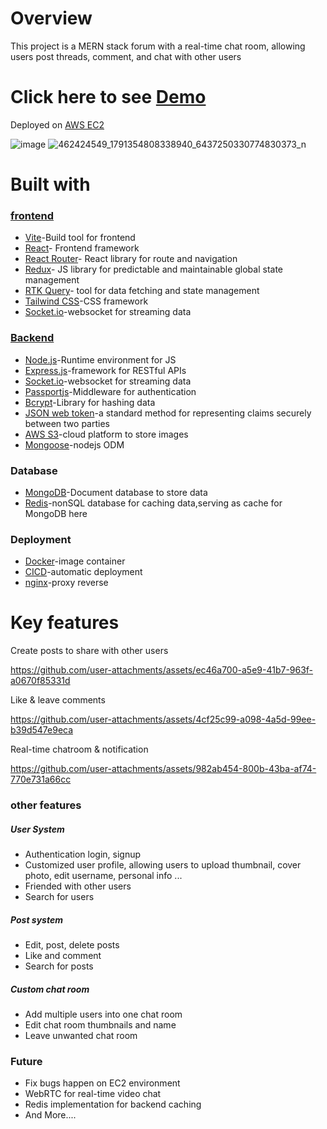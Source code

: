 # Overview

This project is a MERN stack forum with a real-time chat room, allowing users post threads, comment, and chat with other users

# Click here to see [Demo](http://ec2-52-195-177-191.ap-northeast-1.compute.amazonaws.com)

Deployed on [AWS EC2](https://aws.amazon.com/tw/ec2/)

![image](https://github.com/user-attachments/assets/46a53a17-a580-43c8-b0cd-6c6627c0ec66)
![462424549_1791354808338940_6437250330774830373_n](https://github.com/user-attachments/assets/2baf304f-7a9d-469f-a371-0af6bfd09235)

# Built with

### [frontend](https://github.com/zxc22164017)

- [Vite](https://vite.dev/)-Build tool for frontend
- [React](https://react.dev/)- Frontend framework
- [React Router](https://reactrouter.com/en/main)- React library for route and navigation
- [Redux](https://redux.js.org/)- JS library for predictable and maintainable global state management
- [RTK Query](https://redux-toolkit.js.org/rtk-query/overview)- tool for data fetching and state management
- [Tailwind CSS](https://tailwindcss.com/)-CSS framework
- [Socket.io](https://socket.io/)-websocket for streaming data

### [Backend](https://github.com/zxc22164017/chatRoom-backend)

- [Node.js](https://nodejs.org/zh-tw)-Runtime environment for JS
- [Express.js](https://expressjs.com/zh-tw/)-framework for RESTful APIs
- [Socket.io](https://socket.io/)-websocket for streaming data
- [Passportjs](https://www.passportjs.org/)-Middleware for authentication
- [Bcrypt](https://www.npmjs.com/package/bcrypt)-Library for hashing data
- [JSON web token](https://jwt.io/)-a standard method for representing claims securely between two parties
- [AWS S3](https://aws.amazon.com/tw/s3/)-cloud platform to store images
- [Mongoose](https://mongoosejs.com/)-nodejs ODM

### Database

- [MongoDB](https://www.mongodb.com/community/forums/t/advice-for-chat-schema-design/114166)-Document database to store data
- [Redis](https://redis.io/)-nonSQL database for caching data,serving as cache for MongoDB here

### Deployment

- [Docker](https://www.docker.com/)-image container
- [CICD](https://github.com/resources/articles/devops/ci-cd)-automatic deployment
- [nginx](https://nginx.org/)-proxy reverse

# Key features

Create posts to share with other users

https://github.com/user-attachments/assets/ec46a700-a5e9-41b7-963f-a0670f85331d

Like & leave comments

https://github.com/user-attachments/assets/4cf25c99-a098-4a5d-99ee-b39d547e9eca

Real-time chatroom & notification

https://github.com/user-attachments/assets/982ab454-800b-43ba-af74-770e731a66cc

### other features

##### User System

- Authentication login, signup
- Customized user profile, allowing users to upload thumbnail, cover photo, edit username, personal info ...
- Friended with other users
- Search for users

##### Post system

- Edit, post, delete posts
- Like and comment
- Search for posts

##### Custom chat room

- Add multiple users into one chat room
- Edit chat room thumbnails and name
- Leave unwanted chat room

### Future

- Fix bugs happen on EC2 environment
- WebRTC for real-time video chat
- Redis implementation for backend caching
- And More....
